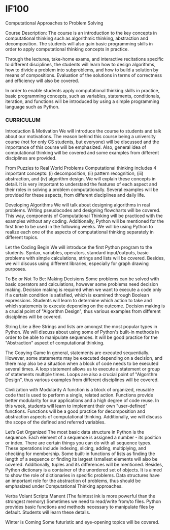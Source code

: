 # IF100
Computational Approaches to Problem Solving

Course Description:
The course is an introduction to the key concepts in computational thinking such as algorithmic thinking, abstraction and decomposition. The students will also gain basic programming skills in order to apply computational thinking concepts in practice.

Through the lectures, take-home exams, and interactive recitations specific to different disciplines, the students will learn how to design algorithms, how to divide a problem into subproblems, and how to build a solution by means of compositions. Evaluation of the solutions in terms of correctness and efficiency will also be covered.

In order to enable students apply computational thinking skills in practice, basic programming concepts, such as variables, statements, conditionals, iteration, and functions will be introduced by using a simple programming language such as Python.

### CURRICULUM ###

Introduction & Motivation We will introduce the course to students and talk about our motivations. The reason behind this course being a university course (not for only CS students, but everyone) will be discussed and the importance of this course will be emphasized. Also, general idea of computational thinking will be covered and some examples from different disciplines are provided.

From Puzzles to Real World Problems Computational thinking includes 4 important concepts: (i) decomposition, (ii) pattern recognition, (iii) abstraction, and           (iv) algorithm design. We will explain these concepts in detail. It is very important to understand the features of each aspect and their roles in solving a problem computationally. Several examples will be provided for these aspects, from different disciplines and daily life. 

Developing Algorithms We will talk about designing algorithms in real problems. Writing pseudocodes and designing flowcharts will be covered. This way, components of Computational Thinking will be practiced with the examples without any coding. Additionally, Python will be mentioned for the first time to be used in the following weeks. We will be using Python to realize each one of the aspects of computational thinking separately in different topics.

Let the Coding Begin We will introduce the first Python program to the students. Syntax, variables, operators, standard input/outputs, basic problems with simple calculations, strings and lists will be covered. Besides, we will discuss using different libraries, especially for graph drawing purposes.

To Be or Not To Be: Making Decisions Some problems can be solved with basic operators and calculations, however some problems need decision making. Decision making is required when we want to execute a code only if a certain condition is satisfied, which is examined through Boolean expressions. Students will learn to determine which action to take and which statements to execute depending on the outcome. Decision making is a crucial point of "Algorithm Design", thus various examples from different disciplines will be covered.

String Like a Bee Strings and lists are amongst the most popular types in Python. We will discuss about using some of Python's built-in methods in order to be able to manipulate sequences. It will be good practice for the "Abstraction" aspect of computational thinking.

The Copying Game In general, statements are executed sequentially. However, some statements may be executed depending on a decision, and there may also be a situation when a block of code needs to be executed several times. A loop statement allows us to execute a statement or group of statements multiple times. Loops are also a crucial point of "Algorithm Design", thus various examples from different disciplines will be covered.

Civilization with Modularity A function is a block of organized, reusable code that is used to perform a single, related action. Functions provide better modularity for our applications and a high degree of code reuse. In this week, students will learn to implement their own "user-defined" functions. Functions will be a good practice for decomposition and abstraction aspects of computational thinking. Additionally, we will discuss the scope of the defined and referred variables.

Let’s Get Organized The most basic data structure in Python is the sequence. Each element of a sequence is assigned a number - its position or index. There are certain things you can do with all sequence types. These operations include indexing, slicing, adding, multiplying, and checking for membership. Some built-in functions of lists as finding the length of a sequence or finding its largest /smallest elements will also be covered. Additionally, tuples and its differences will be mentioned. Besides, Python dictionary is a container of the unordered set of objects. It is aimed to show the role of dictionaries in specific problems. Data structures have an important role for the abstraction of problems, thus should be emphasized under Computational Thinking approaches.

Verba Volant Scripta Manent (The faintest ink is more powerful than the strongest memory) Sometimes we need to read/write from/to files. Python provides basic functions and methods necessary to manipulate files by default. Students will learn these details.

Winter is Coming Some futuristic and eye-opening topics will be covered.
